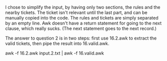 I chose to simplify the input, by having only two sections, the rules and the nearby tickets.
The ticket isn't relevant until the last part, and can be manually copied into the code.
The rules and tickets are simply separated by an empty line.  Awk doesn't have a return statement
for going to the next clause, which really sucks. (The next statement goes to the next record.)

The answer to question 2 is in two steps: first use 16.2.awk to extract the valid tickets,
then pipe the result into 16.valid.awk.

awk -f 16.2.awk input.2.txt | awk -f 16.valid.awk
